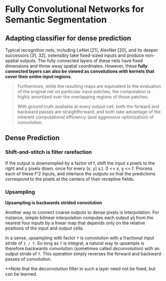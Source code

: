 # Fully Convolutional Networks for Semantic Segmentation

## Adapting classifier for dense prediction

Typical recognition nets, including LeNet [21], AlexNet [20], and its deeper successors [31, 32], ostensibly take fixed-sized inputs and produce non-spatial outputs. The fully connected layers of these nets have fixed dimensions and throw away spatial coordinates. However, these **fully connected layers can also be viewed as convolutions with kernels that cover their entire input regions.**

> Furthermore, while the resulting maps are equivalent to the evaluation of the original net on particular input patches, the computation is highly amortized over the overlapping regions of those patches.
>
> With ground truth available at every output cell, both the forward and backward passes are straightforward, and both take advantage of the inherent computational efficiency (and aggressive optimization) of convolution.

## Dense Prediction

### Shift-and-stitch is filter rarefaction

If the output is downsimpled by a factor of f, shift the input x pixels to the right and y pixels down, once for every (x, y) s.t. 0 <= x, y <= f. Process each of these f^2 inputs, and interlace the outputs so that the predictions correspond to the pixels at the centers of their receptive fields.


### Upsampling

**Upsampling is backwards strided convolution**

Another way to connect coarse outputs to dense pixels is interpolation. For instance, simple bilinear interpolation computes each output yij from the nearest four inputs by a linear map that depends only on the relative positions of the input and output cells.

In a sense, upsampling with factor `f` is convolution with a fractional input stride of `1 / f`. So long as `f` is integral, a natural way to upsample is therefore backwards convolution (sometimes called *deconvolution*) with an output stride of `f`. This operation simply reverses the forward and backward passes of convolution.

**Note that the deconvolution filter in such a layer need not be fixed, but can be learned.
